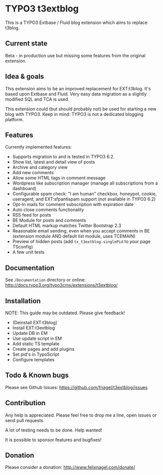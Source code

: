 TYPO3 t3extblog
===============

This is a TYPO3 Extbase / Fluid blog extension which aims to replace t3blog.


Current state
-------------
Beta - in production use but missing some features from the original extension.


Idea & goals
------------
This extension aims to be an improved replacement for EXT:t3blog. It's based upon Extbase and Fluid.
Very easy data migration as a slightly modified SQL and TCA is used.

This extension could (but should probably not) be used for starting a new blog with TYPO3.
Keep in mind: TYPO3 is not a dedicated blogging platform.


Features
--------

Currently implemented features:

* Supports migration to and is tested in TYPO3 6.2.
* Show list, latest and detail view of posts
* Archive and category view
* Add new comments
* Allow some HTML tags in comment message
* Wordpress like subscription manager (manage all subscriptions from a dashboard)
* Configurable spam check: "I am human" checkbox, honeypot, cookie, useragent, and EXT:sfpantispam support (not available in TYPO3 6.2)
* Opt-In mails for comment subscription with expiration date
* Auto close comments functionality
* RSS feed for posts
* BE Module for posts and comments
* Default HTML markup matches Twitter Bootstrap 2.3
* Reasonable email sending, even when you accept comments in BE (extension module AND default list module, uses TCEMAIN)
* Preview of hidden posts (add `tx_t3extblog.singlePid` to your page TSconfig)
* A few unit tests


Documentation
-------------

See `/Documentation` directory or online: http://docs.typo3.org/typo3cms/extensions/t3extblog/


Installation
------------

NOTE: This guide may be outdated. Please give feedback!

* (Deinstall EXT:t3blog)
* Install EXT:t3extblog
* Update DB in EM
* Use update script in EM
* Add static TS template
* Create pages and add plugins
* Set pid's in TypoScript
* Configure templates


Todo & Known bugs
-----------------

Please see Github Issues: https://github.com/fnagel/t3extblog/issues


Contribution
------------

Any help is appreciated. Please feel free to drop me a line, open issues or send pull requests.

A lot of testing needs to be done. Help wanted!

It is possible to sponsor features and bugfixes!


Donation
--------

Please consider a donation: http://www.felixnagel.com/donate/